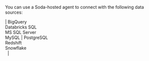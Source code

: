 You can use a Soda-hosted agent to connect with the following data sources:

| BigQuery <br /> Databricks SQL<br /> MS SQL Server<br />MySQL | PostgreSQL<br />  Redshift<br /> Snowflake<br /> &nbsp; |